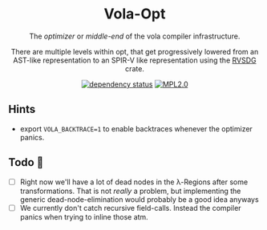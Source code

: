 <div align="center">

# Vola-Opt

The _optimizer_ or _middle-end_ of the vola compiler infrastructure.

There are multiple levels within opt, that get progressively lowered from an AST-like representation to an SPIR-V like representation using the 
[RVSDG](https://gitlab.com/tendsinmende/vola/-/tree/main/crates/rvsdg) crate.

[![dependency status](https://deps.rs/repo/gitlab/tendsinmende/vola/status.svg)](https://deps.rs/repo/gitlab/tendsinmende/vola)
[![MPL2.0](https://img.shields.io/badge/License-MPL_2.0-blue)](LICENSE)

</div>


## Hints

- export `VOLA_BACKTRACE=1` to enable backtraces whenever the optimizer panics.


## Todo 📔

- [ ] Right now we'll have a lot of dead nodes in the λ-Regions after some transformations. That is not _really_ a problem, but implementing the generic dead-node-elimination would probably be a good idea anyways
- [ ] We currently don't catch recursive field-calls. Instead the compiler panics when trying to inline those atm.
